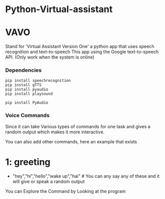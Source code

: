 # Python-Virtual-assistant
# VAVO

Stand for 'Virtual Assistant Version One' a python app that uses speech recognition and text-to-speech
This app using  the Google text-to-speech API. (Only work when the system is online)

### Dependencies

```
pip install speechrecognition
pip install gTTS
pip install pyaudio
pip install playsound

pip install PyAudio
```

### Voice Commands

Since it can take Various types of commands for one task and gives a random output which makes it more interactive. 

You can also add other commands, here an example that exists


# 1: greeting
 
 - "hey","hi","hello","wake up","hai"      # You can any say any of these and it will give or speak a random output
 

You can Explore the Command by Looking at the program

